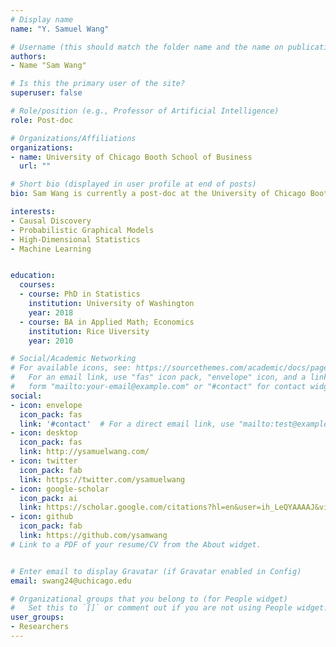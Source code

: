 ```yaml
---
# Display name
name: "Y. Samuel Wang"

# Username (this should match the folder name and the name on publications)
authors:
- Name "Sam Wang"

# Is this the primary user of the site?
superuser: false

# Role/position (e.g., Professor of Artificial Intelligence)
role: Post-doc

# Organizations/Affiliations
organizations:
- name: University of Chicago Booth School of Business
  url: ""

# Short bio (displayed in user profile at end of posts)
bio: Sam Wang is currently a post-doc at the University of Chicago Booth School of Business. His theoretical and methodological research interests are focused on causal discovery, graphical models, and high-dimensional statistical methods; his applied research interests lie in the social sciences. 

interests:
- Causal Discovery
- Probabilistic Graphical Models
- High-Dimensional Statistics
- Machine Learning


education:
  courses:
  - course: PhD in Statistics
    institution: University of Washington
    year: 2018
  - course: BA in Applied Math; Economics
    institution: Rice Uiversity
    year: 2010

# Social/Academic Networking
# For available icons, see: https://sourcethemes.com/academic/docs/page-builder/#icons
#   For an email link, use "fas" icon pack, "envelope" icon, and a link in the
#   form "mailto:your-email@example.com" or "#contact" for contact widget.
social:
- icon: envelope
  icon_pack: fas
  link: '#contact'  # For a direct email link, use "mailto:test@example.org".
- icon: desktop
  icon_pack: fas
  link: http://ysamuelwang.com/  
- icon: twitter
  icon_pack: fab
  link: https://twitter.com/ysamuelwang
- icon: google-scholar
  icon_pack: ai
  link: https://scholar.google.com/citations?hl=en&user=ih_LeQYAAAAJ&view_op=list_works&sortby=pubdate
- icon: github
  icon_pack: fab
  link: https://github.com/ysamwang
# Link to a PDF of your resume/CV from the About widget.


# Enter email to display Gravatar (if Gravatar enabled in Config)
email: swang24@uchicago.edu

# Organizational groups that you belong to (for People widget)
#   Set this to `[]` or comment out if you are not using People widget.
user_groups:
- Researchers
---
```

